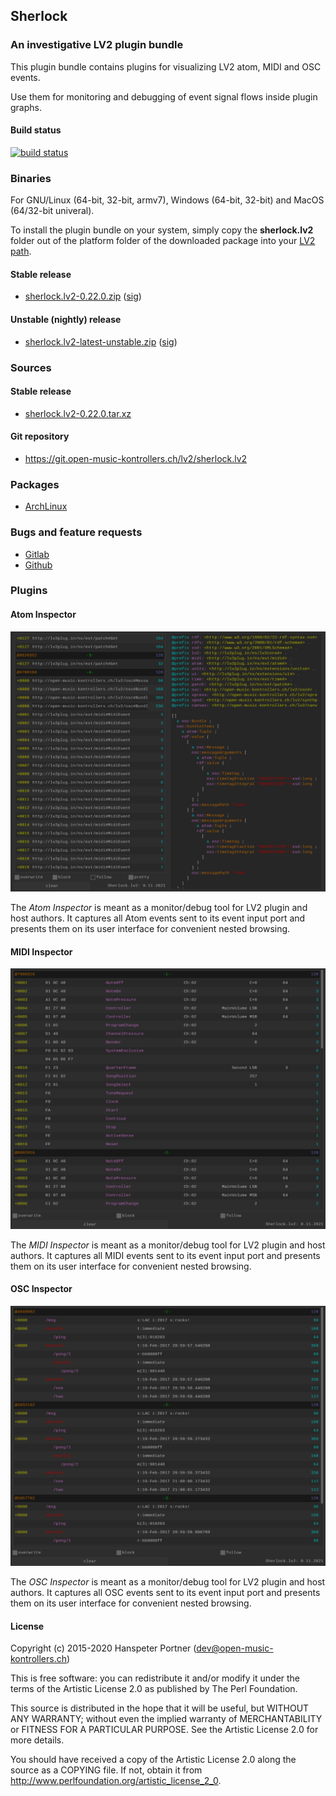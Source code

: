 ## Sherlock

### An investigative LV2 plugin bundle

This plugin bundle contains plugins for visualizing LV2 atom, MIDI and
OSC events.

Use them for monitoring and debugging of event signal flows inside plugin graphs.

#### Build status

[![build status](https://gitlab.com/OpenMusicKontrollers/sherlock.lv2/badges/master/build.svg)](https://gitlab.com/OpenMusicKontrollers/sherlock.lv2/commits/master)

### Binaries

For GNU/Linux (64-bit, 32-bit, armv7), Windows (64-bit, 32-bit) and MacOS
(64/32-bit univeral).

To install the plugin bundle on your system, simply copy the __sherlock.lv2__
folder out of the platform folder of the downloaded package into your
[LV2 path](http://lv2plug.in/pages/filesystem-hierarchy-standard.html).

#### Stable release

* [sherlock.lv2-0.22.0.zip](https://dl.open-music-kontrollers.ch/sherlock.lv2/stable/sherlock.lv2-0.22.0.zip) ([sig](https://dl.open-music-kontrollers.ch/sherlock.lv2/stable/sherlock.lv2-0.22.0.zip.sig))

#### Unstable (nightly) release

* [sherlock.lv2-latest-unstable.zip](https://dl.open-music-kontrollers.ch/sherlock.lv2/unstable/sherlock.lv2-latest-unstable.zip) ([sig](https://dl.open-music-kontrollers.ch/sherlock.lv2/unstable/sherlock.lv2-latest-unstable.zip.sig))

### Sources

#### Stable release

* [sherlock.lv2-0.22.0.tar.xz](https://git.open-music-kontrollers.ch/lv2/sherlock.lv2/snapshot/sherlock.lv2-0.22.0.tar.xz)

#### Git repository

* <https://git.open-music-kontrollers.ch/lv2/sherlock.lv2>

### Packages

* [ArchLinux](https://www.archlinux.org/packages/community/x86_64/sherlock.lv2/)

### Bugs and feature requests

* [Gitlab](https://gitlab.com/OpenMusicKontrollers/sherlock.lv2)
* [Github](https://github.com/OpenMusicKontrollers/sherlock.lv2)

### Plugins

#### Atom Inspector

![Sherlock Atom Inspector](/screenshots/screenshot_1.png)

The _Atom Inspector_ is meant as a monitor/debug tool for LV2 plugin
and host authors. It captures all Atom events sent to its event input port
and presents them on its user interface for convenient nested browsing.

#### MIDI Inspector

![Sherlock MIDI Inspector](/screenshots/screenshot_2.png)

The _MIDI Inspector_ is meant as a monitor/debug tool for LV2 plugin
and host authors. It captures all MIDI events sent to its event input port
and presents them on its user interface for convenient nested browsing.

#### OSC Inspector

![Sherlock OSC Inspector](/screenshots/screenshot_3.png)

The _OSC Inspector_ is meant as a monitor/debug tool for LV2 plugin
and host authors. It captures all OSC events sent to its event input port
and presents them on its user interface for convenient nested browsing.

#### License

Copyright (c) 2015-2020 Hanspeter Portner (dev@open-music-kontrollers.ch)

This is free software: you can redistribute it and/or modify
it under the terms of the Artistic License 2.0 as published by
The Perl Foundation.

This source is distributed in the hope that it will be useful,
but WITHOUT ANY WARRANTY; without even the implied warranty of
MERCHANTABILITY or FITNESS FOR A PARTICULAR PURPOSE. See the
Artistic License 2.0 for more details.

You should have received a copy of the Artistic License 2.0
along the source as a COPYING file. If not, obtain it from
<http://www.perlfoundation.org/artistic_license_2_0>.
